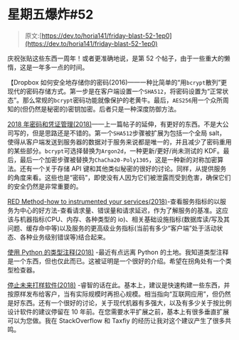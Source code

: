 # 星期五爆炸#52

> 原文:[https://dev.to/horia141/friday-blast-52-1ep0](https://dev.to/horia141/friday-blast-52-1ep0)

庆祝张贴这些东西一周年！或者更准确地说，是第 52 个帖子，由于一些重大的懒惰，这是一年多一点的时间。

【Dropbox 如何安全地存储你的密码(2016)——一种比简单的“用`bcrypt`散列”更现代的密码存储方式。第一步是在客户端设置一个`SHA512`，将密码设置为“正常状态”。那么常规的`bcrypt`密码功能就像保护的老黄牛。最后，`AES256`用一个众所周知的(但仍然是秘密的)密钥加密。后者只是一种深度防御方法。

[2018 年密码和凭证管理(2018)](https://medium.com/@harwoeck/password-and-credential-management-in-2018-56f43669d588)——上一篇帖子的延伸，有更好的东西。不是大公司写的，但是思路还是不错的。第一个`SHA512`步骤被扩展为包括一个全局 salt，使得从客户端发送到服务器的数据对于服务来说都是唯一的，并且减少了密码重用的某些部分。`bcrypt`可选择替换为`Argon2d`，一种更新/更好/尚未测试的 KDF。最后，最后一个加密步骤被替换为`ChaCha20-Poly1305`，这是一种新的对称加密算法。还有一个关于存储 API 键和其他类似秘密的很好的讨论。同样，从提供服务的角度来看。这些也是“密码”，即使没有人因为它们被泄露而受到危害，确保它们的安全仍然是非常重要的。

[RED Method-how to instrumented your services(2018)](https://grafana.com/blog/2018/08/02/the-red-method-how-to-instrument-your-services/)-查看服务指标的以服务为中心的好方法-查看请求量、错误量和请求延迟，作为了解服务的基准。这应该与机器指标(CPU、内存、各种类型的 io)、相关基础设施指标(数据库读/写及其问题、缓存命中等)以及服务的更高级业务指标(当前有多少“客户端”处于活动状态、各种业务级别错误等)结合起来。

[使用 Python 的类型注释(2018)](https://blog.danstarner.com/python-type-annotations/) -最近有点远离 Python 的土地。我知道类型注释是一个东西，但也仅此而已。这被证明是一个很好的介绍。希望在拐角处有一个类型检查器。

[停止未来打样软件(2018)](https://medium.com/@george3d6/stop-future-proofing-software-c984cbd65e78) -睿智的话在此。基本上，建议是快速构建一些东西，并按原样发布给客户，当有实际规模时再担心规模。相当指向“互联网应用”，但仍然是好东西。还有一个很好的讨论，关于现代机器有多强大，以及有多少关于按比例设计软件的建议停留在 10 年前。在您需要水平扩展之前，基本上有很多垂直扩展可以为您做。我在 StackOverflow 和 Taxfiy 的经历让我对这个建议产生了很多共鸣。